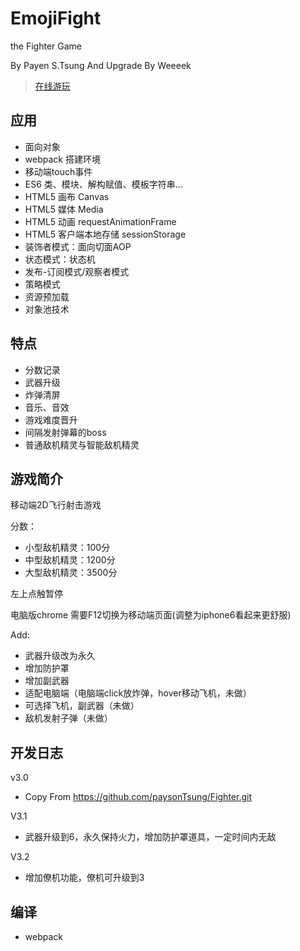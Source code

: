 # EmojiFight

the Fighter Game

By Payen S.Tsung And Upgrade By Weeeek

> [在线游玩](https://weeeek.github.io/EmojiFight/dist/index.html)

## 应用

 - 面向对象
 - webpack 搭建环境
 - 移动端touch事件
 - ES6 类、模块、解构赋值、模板字符串...
 - HTML5 画布 Canvas
 - HTML5 媒体 Media
 - HTML5 动画 requestAnimationFrame
 - HTML5 客户端本地存储 sessionStorage
 - 装饰者模式：面向切面AOP
 - 状态模式：状态机
 - 发布-订阅模式/观察者模式
 - 策略模式
 - 资源预加载
 - 对象池技术

## 特点

 - 分数记录
 - 武器升级
 - 炸弹清屏
 - 音乐、音效
 - 游戏难度晋升 
 - 间隔发射弹幕的boss
 - 普通敌机精灵与智能敌机精灵


## 游戏简介

 移动端2D飞行射击游戏

 分数：

 - 小型敌机精灵：100分
 - 中型敌机精灵：1200分
 - 大型敌机精灵：3500分

 左上点触暂停

 电脑版chrome 需要F12切换为移动端页面(调整为iphone6看起来更舒服)

Add:

 - 武器升级改为永久
 - 增加防护罩
 - 增加副武器
 - 适配电脑端（电脑端click放炸弹，hover移动飞机，未做）
 - 可选择飞机，副武器（未做）
 - 敌机发射子弹（未做）

## 开发日志

v3.0

 - Copy From https://github.com/paysonTsung/Fighter.git

V3.1

 - 武器升级到6，永久保持火力，增加防护罩道具，一定时间内无敌

V3.2

 - 增加僚机功能，僚机可升级到3

## 编译

 - webpack
